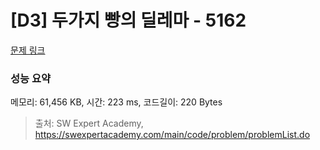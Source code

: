 # [D3] 두가지 빵의 딜레마 - 5162 

[문제 링크](https://swexpertacademy.com/main/code/problem/problemDetail.do?contestProbId=AWTaTDua3OoDFAVT) 

### 성능 요약

메모리: 61,456 KB, 시간: 223 ms, 코드길이: 220 Bytes



> 출처: SW Expert Academy, https://swexpertacademy.com/main/code/problem/problemList.do